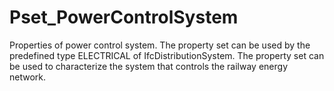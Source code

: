 # Pset_PowerControlSystem

Properties of power control system. The property set can be used by the predefined type ELECTRICAL of IfcDistributionSystem. The property set can be used to characterize the system that controls the railway energy network.
<!-- end of short definition -->

